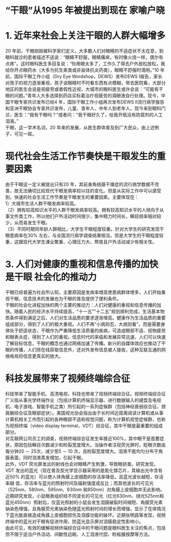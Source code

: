 # “干眼”从1995 年被提出到现在 家喻户晓  
# 1. 近年来社会上关注干眼的人群大幅增多  
20 年前，干眼刚刚被科学家们定义，大多数人们对眼睛的不适症状不太在意，到眼科就诊的患者描述不适说：“眼睛不舒服，眼睛瘙痒，有时像火烧一样，偶尔有点疼”。这时眼科医生多回复说：“你用眼太多了，工作久了得去户外放松放松，我给你开点眼药水（大多为抗生素类或非甾体抗炎药类），眼睛不舒服时滴用。”10 年前，国际干眼工作小组（Dry Eye Wordshop，DEWS）发布DEWS Ⅰ报告，家长对孩子的视力逐渐重视，孩子说眼睛时不时看东西有点模糊，带去医院看，大部分地区的医生会说是视疲劳或者假性近视，大城市的眼科医生或许会说：“可能有干眼的问题。”青年人大多选择到药店买标着治疗视疲劳的滴眼液自行处理。现今，中国干眼专家共识发布已经4 年，国际干眼工作小组再次发布DEWS Ⅱ流行病学报告和亚洲干眼协会专家共识发布，儿童、青年人、中年人到老年人，现今来到眼科门诊，医生：“我有干眼吗？”或者问：“我干眼好久了，给我开瓶没有防腐剂的人工泪液。”  
干眼，这一学术名词，20 年来的发展，从医生群体普及到广大民众，由上述例子，可见一斑。  
#  现代社会生活工作节奏快是干眼发生的重要因素  
由于干眼这一定义被提出只有20 年，其前身角结膜干燥症的流行病学数据不完善，故无法确切比较现代干眼发病率较以往的变化。但是从实际工作中可以感受到，快速的社会生活工作节奏是干眼发生的重要因素。主要体现在：  
1）大城市生活人群干眼发病率较高。  
（2）拥有较高知识水平的人群干眼发病率较高。拥有较高知识水平的人倾向于从事文件类工作，所以他们户外活动时间很少，集中精力时间长，瞬目频率相对较少，从而易发生干眼。  
（3）不同时期同年龄人群相比，大学生干眼程度较重。针对大学生的研究发现干眼患病率在$30\%$ 左右，与全国流行病学调查结果相当，但是大学生的干眼程度较重，这跟现代大学生课业繁重、心理压力大、熬夜且户外活动减少有相关性。  
# 3. 人们对健康的重视和信息传播的加快是干眼 社会化的推动力  
干眼已经普遍为社会所认知，主要原因是发病率增高使患病群体增多，人们开始重视干眼，信息技术的发展也为干眼的普及提供了便利条件。  
干眼的社会化进程加快的两个主要的推动力：人们对健康的重视和信息传播的加快。随着人民的经济水平持续提高，“十一五”“十二五”规划顺利完成，生活基本物质条件得到满足之后，人们对生活品质的要求逐渐增高。健康作为生活品质的重要组成部分，得到了人们的极大重视。人们不再“小病则忍，大病则看”，而是需要身体处于舒适状态，干眼作为严重降低生活质量的疾病，可造成眼部不适、视物疲劳和眼表炎症，得到了人们的重视。信息时代的来临和发展异常迅速，人们可以快速了解目标信息，干眼的概念也通过网络加速了传播。新兴的自媒体效应也推动了干眼的传播，人们除在线获取信息外，还对外发布信息被人接收，这种互联互通的网络格局将信息更真实的放大。  
#  科技发展带来了视频终端综合征  
科技带来了智能手机、高清电视，科技也带来了视频终端综合征。视频终端综合征广义指从事光学终端作业（包括计算机终端显示器、进行数据输入的键盘及电视机、电子游戏、智能手机之类）所引起的一系列症候群（包括神经衰弱综合征、颈肩腕综合征及眼部症状）。美国视光协会指出由于长时间近距离阅读计算机或从事计算机相关工作而引起的各种眼部不适和视觉问题，称为计算机视觉症候群，也称为视频终端（video display terminal，VDT）综合征，其中干眼是最重要的组成部分。  
对互联网公司员工的调查，视频终端综合征发生率接近$100\%$，其中眼干是首要症状，原因包括瞬目次数减少和睑裂宽度增大。当操作者注视荧光屏时，眨眼次数由每分钟$20\sim25$次，减少至$5\sim10$ 次，且睑裂宽度增大。泪液不能均匀分布于角膜表面，同时泪液蒸发增加，引起干眼。  
此外，VDT 荧光屏发出的射线也会对眼睛产生刺激，导致眼损害。研究发现，VDT 发出的蓝光（现在普及型光学显示器采用的是氮化镓芯片，其输出光中含有近$50\%$ 的蓝光）可以使人体角膜上皮细胞的存活率降低，且蓝光波长越短，存活率越 低，存活率与蓝光的照射时间及辐射强度成反比；而其他波长的可见光（$525\mathrm{nm}$、$580\mathrm{nm}$、$595\mathrm{nm}$、$630\mathrm{nm}$ 和$850\mathrm{nm}$）对角膜上皮细胞并无此影响。近期研究发现，小鼠眼表组织经不同波长的可见光（红光$630\mathrm{nm}$、绿光$525\mathrm{nm}$和蓝光$450\mathrm{nm}$）照射后，仅蓝光照射的小鼠会发生泪膜破裂时间缩短、角膜荧光素钠染色增强，且角膜荧光素钠染色随蓝光照射时间的增长而增强，显示了在体情况下蓝光能直接造成角膜上皮细胞损伤及泪膜功能的破坏。近期张明昌等发现，视频终端中的蓝光对干眼有促进作用，防蓝光显示屏对泪膜稳定性影响小。  
由此可见，有效的缓解视频终端综合征中的干眼问题是眼科医生关注的焦点，包括但不限于适当户外活动、间歇性远眺、人工泪液代偿、睑板腺按摩等方法。  
